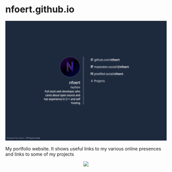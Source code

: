 # nfoert.github.io

![image](repo/images/image.png)

My portfolio website. It shows useful links to my various online presences and links to some of my projects

<p align="center">
  <a href="https://skillicons.dev">
    <img src="https://skillicons.dev/icons?i=html,css,js,tailwind,alpinejs,github" />
  </a>
</p>